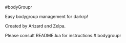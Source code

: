 #bodyGroupr

Easy bodygroup management for darkrp!

Created by Arizard and Zelpa.

Please consult README.lua for instructions.# bodygroupr
